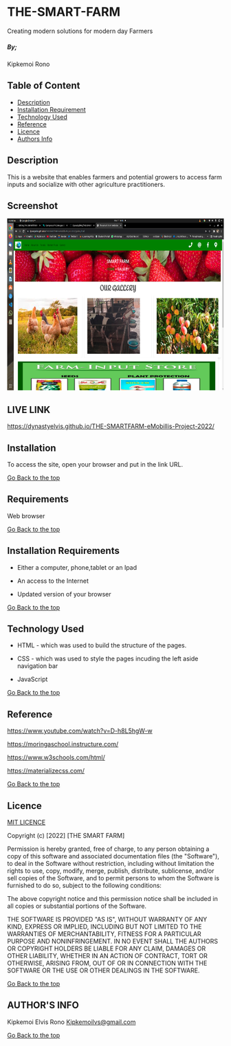 # THE-SMART-FARM
Creating modern solutions for modern day Farmers

##### By;

Kipkemoi Rono

## Table of Content

+ [Description](#description)
+ [Installation Requirement](#Installation)
+ [Technology Used](#technology-used)
+ [Reference](#reference)
+ [Licence](#licence)
+ [Authors Info](#author-Info)

## Description
<p>This is  a website that enables farmers and potential growers to access farm inputs and socialize with other agriculture practitioners.</p>

## Screenshot
<img src="https://github.com/DynastyElvis/THE-SMARTFARM-eMobillis-Project-2022/blob/main/Screenshot%20from%202022-03-07%2016-48-21.png" width="800px" height="400px">


## LIVE LINK

https://dynastyelvis.github.io/THE-SMARTFARM-eMobillis-Project-2022/


## Installation

To access the site, open your browser and put in the link URL.

[Go Back to the top](#THE-SMART-FARM)
## Requirements

Web browser

[Go Back to the top](#THE-SMART-FARM)

## Installation Requirements

* Either a computer, phone,tablet or an Ipad

* An access to the Internet

* Updated version of your browser


[Go Back to the top](#THE-SMART-FARM)

## Technology Used
* HTML - which was used to build the structure of the pages.

* CSS - which was used to style the pages incuding the left aside navigation bar

* JavaScript

[Go Back to the top](#THE-SMART-FARM)

## Reference
https://www.youtube.com/watch?v=D-h8L5hgW-w

https://moringaschool.instructure.com/ 

https://www.w3schools.com/html/

https://materializecss.com/


[Go Back to the top](#THE-SMART-FARM)

## Licence

[MIT LICENCE](https://github.com/DynastyElvis/sUBMISSION-2-Independent-Project---Portfolio-Landing-Page/blob/main/LICENSE)

Copyright (c) [2022] [THE SMART FARM]

Permission is hereby granted, free of charge, to any person obtaining a copy
of this software and associated documentation files (the "Software"), to deal
in the Software without restriction, including without limitation the rights
to use, copy, modify, merge, publish, distribute, sublicense, and/or sell
copies of the Software, and to permit persons to whom the Software is
furnished to do so, subject to the following conditions:

The above copyright notice and this permission notice shall be included in all
copies or substantial portions of the Software.

THE SOFTWARE IS PROVIDED "AS IS", WITHOUT WARRANTY OF ANY KIND, EXPRESS OR
IMPLIED, INCLUDING BUT NOT LIMITED TO THE WARRANTIES OF MERCHANTABILITY,
FITNESS FOR A PARTICULAR PURPOSE AND NONINFRINGEMENT. IN NO EVENT SHALL THE
AUTHORS OR COPYRIGHT HOLDERS BE LIABLE FOR ANY CLAIM, DAMAGES OR OTHER
LIABILITY, WHETHER IN AN ACTION OF CONTRACT, TORT OR OTHERWISE, ARISING FROM,
OUT OF OR IN CONNECTION WITH THE SOFTWARE OR THE USE OR OTHER DEALINGS IN THE
SOFTWARE.

[Go Back to the top](#THE-SMART-FARM)

## AUTHOR'S INFO
Kipkemoi Elvis Rono
Kipkemoilvs@gmail.com

[Go Back to the top](#THE-SMART-FARM)
